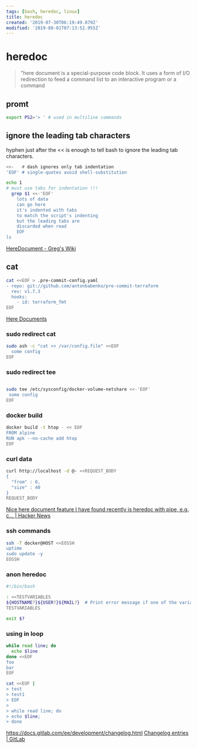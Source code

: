 ```yaml
---
tags: [bash, heredoc, linux]
title: heredoc
created: '2019-07-30T06:19:49.079Z'
modified: '2019-08-01T07:13:52.955Z'
---
```


# heredoc

> "here document is a special-purpose code block. It uses a form of I/O redirection to feed a command list to an interactive program or a command

## promt
```sh
export PS2='> ' # used in multiline commands
```

## ignore the leading tab characters
hyphen just after the << is enough to tell bash to ignore the leading tab characters.
```sh
<<-   # dash ignores only tab indentation
'EOF' # single-quotes avoid shell-substitution
```
```sh
echo 1
# must use tabs for indentation !!!
  grep $1 <<-'EOF'
    lots of data
    can go here
    it's indented with tabs
    to match the script's indenting
    but the leading tabs are
    discarded when read
    EOF
ls
```
[HereDocument - Greg's Wiki](https://mywiki.wooledge.org/HereDocument)

## cat

```sh
cat <<EOF > .pre-commit-config.yaml
- repo: git://github.com/antonbabenko/pre-commit-terraform
  rev: v1.7.3
  hooks:
    - id: terraform_fmt
EOF
```
[Here Documents](http://www.tldp.org/LDP/abs/html/here-docs.html)

### sudo redirect cat
```sh
sudo ash -c "cat >> /var/config.file" <<EOF
  some config
EOF
```

### sudo redirect tee
```sh

sudo tee /etc/sysconfig/docker-volume-netshare <<-'EOF'
 some config
EOF
```

### docker build
```sh
docker build -t htop - << EOF
FROM alpine
RUN apk --no-cache add htop
EOF
```

    
### curl data
```sh
curl http://localhost -d @- <<REQUEST_BODY
{
  "from" : 0,
  "size" : 40
}
REQUEST_BODY
```
[Nice here document feature I have found recently is heredoc with pipe, e.g. c... | Hacker News](https://news.ycombinator.com/item?id=7596375)

### ssh commands
```sh
ssh -T docker@HOST <<EOSSH
uptime
sudo update -y
EOSSH
```


### anon heredoc

```sh
#!/bin/bash

: <<TESTVARIABLES
${HOSTNAME?}${USER?}${MAIL?}  # Print error message if one of the variables not set.
TESTVARIABLES

exit $?
```

### using in loop

```sh
while read line; do
  echo $line
done <<EOF
foo
bar
EOF
```

```sh
cat <<EOF |
> test
> test1
> EOF
>
> while read line; do
> echo $line;
> done
```

https://docs.gitlab.com/ee/development/changelog.html
[Changelog entries \| GitLab](https://docs.gitlab.com/ee/development/changelog.html)
